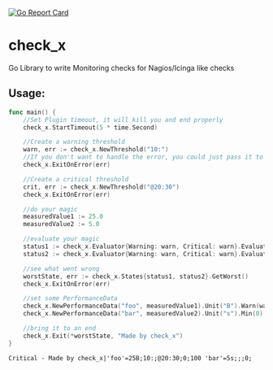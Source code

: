 [![Go Report Card](https://goreportcard.com/badge/github.com/Consol-Monitoring/check_x)](https://goreportcard.com/report/github.com/Consol-Monitoring/check_x)

# check_x
Go Library to write Monitoring checks for Nagios/Icinga like checks

## Usage:
```go
func main() {
	//Set Plugin timeout, it will kill you and end properly
	check_x.StartTimeout(5 * time.Second)

	//Create a warning threshold
	warn, err := check_x.NewThreshold("10:")
	//If you don't want to handle the error, you could just pass it to the user
	check_x.ExitOnError(err)

	//Create a critical threshold
	crit, err := check_x.NewThreshold("@20:30")
	check_x.ExitOnError(err)

	//do your magic
	measuredValue1 := 25.0
	measuredValue2 := 5.0

	//evaluate your magic
	status1 := check_x.Evaluator{Warning: warn, Critical: warn}.Evaluate(measuredValue1)
	status2 := check_x.Evaluator{Warning: warn, Critical: warn}.Evaluate(measuredValue2)

	//see what went wrong
	worstState, err := check_x.States{status1, status2}.GetWorst()
	check_x.ExitOnError(err)

	//set some PerformanceData
	check_x.NewPerformanceData("foo", measuredValue1).Unit("B").Warn(warn).Crit(crit).Min(0).Max(100)
	check_x.NewPerformanceData("bar", measuredValue2).Unit("s").Min(0)

	//bring it to an end
	check_x.Exit(*worstState, "Made by check_x")
}
```

```
Critical - Made by check_x|'foo'=25B;10:;@20:30;0;100 'bar'=5s;;;0;
```